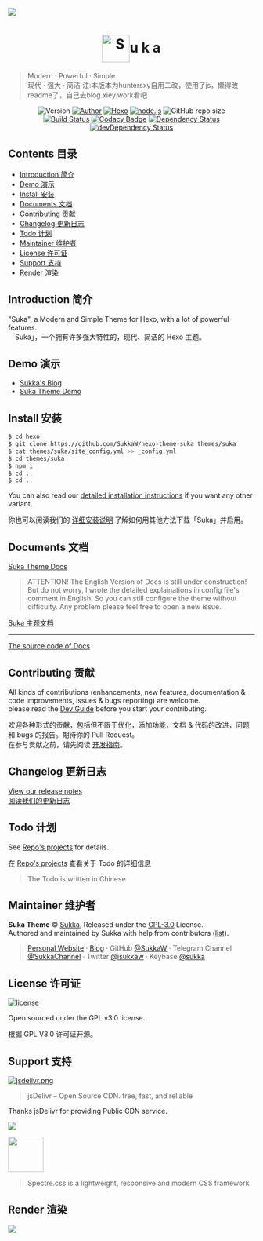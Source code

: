 ![](https://i.loli.net/2018/07/27/5b5b2eee0dc9b.png)

# <div align="center"><a title="Go to homepage" href="https://theme-suka.skk.moe"><img align="center" alt="S" width="56" height="56" src="https://i.loli.net/2018/07/27/5b5b32fb7963f.png"></a>u k a</div>

> Modern · Powerful · Simple  
> 现代 · 强大 · 简洁
> 注:本版本为huntersxy自用二改，使用了js，懒得改readme了，自己去blog.xiey.work看吧
<p align="center">
<img alt="Version" src="https://img.shields.io/github/v/release/sukkaw/hexo-theme-suka?color=%235755d9&include_prereleases&label=version&style=flat-square">
<a href="https://skk.moe" target="_blank"><img alt="Author" src="https://img.shields.io/badge/Author-Sukka-b68469.svg?style=flat-square"/></a>
<a href="https://hexo.io" target="_blank"><img alt="Hexo" src="https://img.shields.io/badge/hexo-4.0+-0e83cd.svg?style=flat-square"/></a>
<a href="https://nodejs.org/" target="_blank"><img alt="node.js" src="https://img.shields.io/badge/node.js-10%2B-43853d.svg?style=flat-square"/></a>
<img alt="GitHub repo size" src="https://img.shields.io/github/repo-size/sukkaw/hexo-theme-suka?style=flat-square">
<br>
<a href="https://travis-ci.org/SukkaW/hexo-theme-suka"><img alt="Build Status" src="https://img.shields.io/travis/SukkaW/hexo-theme-suka.svg?style=flat-square"/></a>
<a href="https://www.codacy.com/app/SukkaW/hexo-theme-suka" target="_blank"><img alt="Codacy Badge" src="https://img.shields.io/codacy/grade/273f45610882413aad88396e06bfa6ec.svg?style=flat-square"></a>
<a href="https://david-dm.org/SukkaW/hexo-theme-suka" target="_blank"><img alt="Dependency Status" src="https://img.shields.io/david/SukkaW/hexo-theme-suka.svg?style=flat-square"></a>
<a href="https://david-dm.org/SukkaW/hexo-theme-suka#info=devDependencies" target="_blank"><img alt="devDependency Status" src="https://img.shields.io/david/dev/SukkaW/hexo-theme-suka.svg?style=flat-square"></a>
</p>

## Contents 目录

- [Introduction 简介](#introduction-简介)
- [Demo 演示](#demo-演示)
- [Install 安装](#install-安装)
- [Documents 文档](#documents-文档)
- [Contributing 贡献](#contributing-贡献)
- [Changelog 更新日志](#changelog-更新日志)
- [Todo 计划](#todo-计划)
- [Maintainer 维护者](#maintainer-维护者)
- [License 许可证](#license-许可证)
- [Support 支持](#support-支持)
- [Render 渲染](#render-渲染)

## Introduction 简介

"Suka", a Modern and Simple Theme for Hexo, with a lot of powerful features.  
「Suka」，一个拥有许多强大特性的，现代、简洁的 Hexo 主题。

## Demo 演示

- [Sukka's Blog](https://blog.skk.moe)
- [Suka Theme Demo](https://theme-suka.skk.moe/demo/)


## Install 安装

```bash
$ cd hexo
$ git clone https://github.com/SukkaW/hexo-theme-suka themes/suka
$ cat themes/suka/site_config.yml >> _config.yml
$ cd themes/suka
$ npm i
$ cd ..
$ cd ..
```

You can also read our [detailed installation instructions](https://theme-suka.skk.moe/docs/en/) if you want any other variant.

你也可以阅读我们的 [详细安装说明](https://theme-suka.skk.moe/docs/) 了解如何用其他方法下载「Suka」并启用。

## Documents 文档

[Suka Theme Docs](https://theme-suka.skk.moe/docs/en/)

> ATTENTION! The English Version of Docs is still under construction!<br>But do not worry, I wrote the detailed explainations in config file's comment in English. So you can still configure the theme without difficulty. Any problem please feel free to open a new issue.

[Suka 主题文档](https://theme-suka.skk.moe/docs/)

---

[The source code of Docs](https://github.com/theme-suka/docs/)

## Contributing 贡献

All kinds of contributions (enhancements, new features, documentation & code improvements, issues & bugs reporting) are welcome.<br>
please read the [Dev Guide](https://theme-suka.skk.moe/docs/en/dev/) before you start your contributing.

欢迎各种形式的贡献，包括但不限于优化，添加功能，文档 & 代码的改进，问题和 bugs 的报告。期待你的 Pull Request。<br>
在参与贡献之前，请先阅读 [开发指南](https://theme-suka.skk.moe/docs/dev/)。

## Changelog 更新日志

[View our release notes](https://github.com/SukkaW/hexo-theme-suka/releases)<br>
[阅读我们的更新日志](https://github.com/SukkaW/hexo-theme-suka/releases)

## Todo 计划

See [Repo's projects](https://github.com/SukkaW/hexo-theme-suka/projects) for details.

在 [Repo's projects](https://github.com/SukkaW/hexo-theme-suka/projects) 查看关于 Todo 的详细信息

> The Todo is written in Chinese

## Maintainer 维护者

**Suka Theme** © [Sukka](https://github.com/SukkaW), Released under the [GPL-3.0](./LICENSE) License.<br>
Authored and maintained by Sukka with help from contributors ([list](https://github.com/SukkaW/hexo-theme-suka/contributors)).

> [Personal Website](https://skk.moe) · [Blog](https://blog.skk.moe) · GitHub [@SukkaW](https://github.com/SukkaW) · Telegram Channel [@SukkaChannel](https://t.me/SukkaChannel) · Twitter [@isukkaw](https://twitter.com/isukkaw) · Keybase [@sukka](https://keybase.io/sukka)

## License 许可证

[![license](https://img.shields.io/github/license/sukkaw/hexo-theme-suka.svg?style=flat-square)](./LICENSE)

Open sourced under the GPL v3.0 license.

根据 GPL V3.0 许可证开源。

## Support 支持

[![jsdelivr.png](https://i.loli.net/2018/07/27/5b5b29e9a9820.png)](https://www.jsdelivr.com)

> jsDelivr – Open Source CDN. free, fast, and reliable

Thanks jsDelivr for providing Public CDN service.

[![](https://data.jsdelivr.com/v1/package/gh/sukkaw/hexo-theme-suka/badge)](https://www.jsdelivr.com/package/gh/sukkaw/hexo-theme-suka)


<a href="https://picturepan2.github.io/spectre">
  <img src="https://picturepan2.github.io/spectre/img/spectre-logo.svg" width="72" height="72">
</a>

> Spectre.css is a lightweight, responsive and modern CSS framework.

## Render 渲染

![](https://i.loli.net/2018/07/27/5b5b2b53359fc.png)
